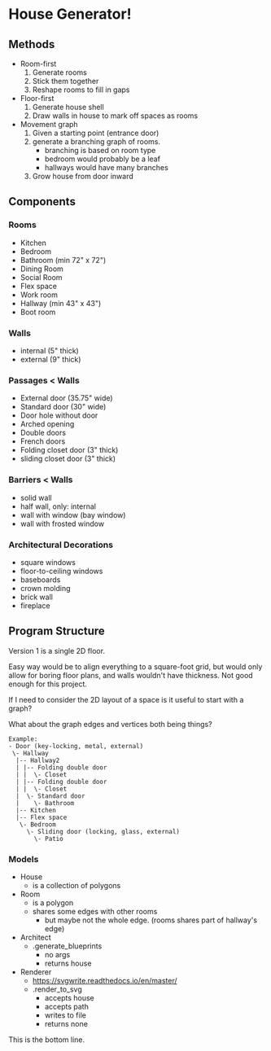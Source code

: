 # House Generator!


## Methods

* Room-first
    1. Generate rooms
    1. Stick them together
    1. Reshape rooms to fill in gaps
* Floor-first
    1. Generate house shell
    1. Draw walls in house to mark off spaces as rooms
* Movement graph
    1. Given a starting point (entrance door)
    1. generate a branching graph of rooms.
        * branching is based on room type
        * bedroom would probably be a leaf
        * hallways would have many branches
    1. Grow house from door inward


## Components

### Rooms
* Kitchen
* Bedroom
* Bathroom (min 72" x 72")
* Dining Room
* Social Room
* Flex space
* Work room
* Hallway (min 43" x 43")
* Boot room

### Walls
* internal (5" thick)
* external (9" thick)

### Passages < Walls
* External door (35.75" wide)
* Standard door (30" wide)
* Door hole without door
* Arched opening
* Double doors
* French doors
* Folding closet door (3" thick)
* sliding closet door (3" thick)

### Barriers < Walls
* solid wall
* half wall, only: internal
* wall with window (bay window)
* wall with frosted window

### Architectural Decorations
* square windows
* floor-to-ceiling windows
* baseboards
* crown molding
* brick wall
* fireplace


## Program Structure

Version 1 is a single 2D floor.

Easy way would be to align everything to a square-foot grid, 
but would only allow for boring floor plans, and walls 
wouldn't have thickness.  Not good enough for this project.

If I need to consider the 2D layout of a space is it useful 
to start with a graph?

What about the graph edges and vertices both being things?

```
Example:
- Door (key-locking, metal, external)
 \- Hallway
  |-- Hallway2
  | |-- Folding double door
  | |  \- Closet
  | |-- Folding double door
  | |  \- Closet
  |  \- Standard door
  |    \- Bathroom
  |-- Kitchen
  |-- Flex space
   \- Bedroom
     \- Sliding door (locking, glass, external)
       \- Patio
```

### Models
* House
    * is a collection of polygons
* Room
    * is a polygon
    * shares some edges with other rooms
        * but maybe not the whole edge. (rooms shares part of hallway's edge)
* Architect
    * .generate_blueprints
        * no args
        * returns house
* Renderer 
    * https://svgwrite.readthedocs.io/en/master/
    * .render_to_svg
        * accepts house
        * accepts path
        * writes to file
        * returns none


This is the bottom line.